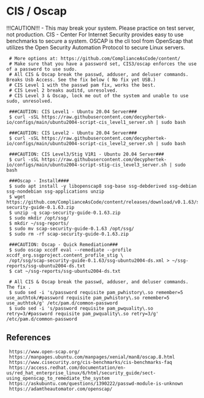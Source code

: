 CIS / Oscap
=====

!!!CAUTION!!! - This may break your system. Please practice on test server, not production.
CIS - Center For Internet Security provides easy to use benchmarks to secure a system. OSCAP 
is the cli tool from OpenScap that utilizes the Open Security Automation Protocol to 
secure Linux servers. 

     # More options at: https://github.com/ComplianceAsCode/content/ 
     # Make sure that you have a password set, CIS3/oscap enforces the use of a password to use sudo. 
     # All CIS & Oscap break the passwd, adduser, and deluser commands. Breaks Usb Access. See the fix below ( No fix yet USB.) 
     # CIS Level 1 with the passwd pam fix, works the best.
     # CIS Level 2 breaks auditd, unresolved.
     # CIS Level 3 & Oscap, lock me out of the system and unable to use sudo, unresolved. 
  
     ###CAUTION: CIS Level1 - Ubuntu 20.04 Server###
     $ curl -sSL https://raw.githubusercontent.com/decyphertek-io/configs/main/ubuntu2004-script-cis_level1_server.sh | sudo bash

     ###CAUTION: CIS Level2 - Ubuntu 20.04 Server###
     $ curl -sSL https://raw.githubusercontent.com/decyphertek-io/configs/main/ubuntu2004-script-cis_level2_server.sh | sudo bash

     ###CAUTION: CIS Level3/Stig V1R1 - Ubuntu 20.04 Server###
     $ curl -sSL https://raw.githubusercontent.com/decyphertek-io/configs/main/ubuntu2004-script-stig-cis_level3_server.sh | sudo bash

     ###Oscap - Install####
     $ sudo apt install -y libopenscap8 ssg-base ssg-debderived ssg-debian ssg-nondebian ssg-applications unzip
     $ wget https://github.com/ComplianceAsCode/content/releases/download/v0.1.63/scap-security-guide-0.1.63.zip 
     $ unzip -q scap-security-guide-0.1.63.zip
     $ sudo mkdir /opt/ssg/
     $ mkdir ~/ssg-reports/
     $ sudo mv scap-security-guide-0.1.63 /opt/ssg/
     $ sudo rm -rf scap-security-guide-0.1.63.zip
  
     ###CAUTION: Oscap - Quick Remediation###
     $ sudo oscap xccdf eval --remediate --profile xccdf_org.ssgproject.content_profile_stig \
     /opt/ssg/scap-security-guide-0.1.63/ssg-ubuntu2004-ds.xml > ~/ssg-reports/ssg-ubuntu2004-ds.txt
     $ cat ~/ssg-reports/ssg-ubuntu2004-ds.txt

     # All CIS & Oscap break the passwd, adduser, and deluser commands. The fix .
     $ sudo sed -i 's/password requisite pam_pwhistory\.so remember=5  use_authtok/#password requisite pam_pwhistory\.so remember=5  use_authtok/g' /etc/pam.d/common-password 
     $ sudo sed -i 's/password requisite pam_pwquality\.so retry=3/#password requisite pam_pwquality\.so retry=3/g' /etc/pam.d/common-password
  
  
References
----------

     https://www.open-scap.org/
     https://manpages.ubuntu.com/manpages/xenial/man8/oscap.8.html
     https://www.cisecurity.org/cis-benchmarks/cis-benchmarks-faq
     https://access.redhat.com/documentation/en-us/red_hat_enterprise_linux/6/html/security_guide/sect-using_openscap_to_remediate_the_system
     https://askubuntu.com/questions/1390222/passwd-module-is-unknown
     https://adamtheautomator.com/openscap/


